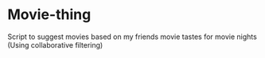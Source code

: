 # Movie-thing
Script to suggest movies based on my friends movie tastes for movie nights (Using collaborative filtering)
